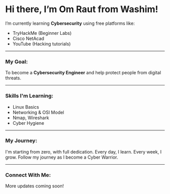 # Hi there, I’m Om Raut from Washim!

I’m currently learning **Cybersecurity** using free platforms like:
- TryHackMe (Beginner Labs)
- Cisco NetAcad
- YouTube (Hacking tutorials)

---

### My Goal:
To become a **Cybersecurity Engineer** and help protect people from digital threats.

---

### Skills I'm Learning:
- Linux Basics  
- Networking & OSI Model  
- Nmap, Wireshark  
- Cyber Hygiene  

---

### My Journey:
I'm starting from zero, with full dedication.
Every day, I learn. Every week, I grow.
Follow my journey as I become a Cyber Warrior.

---

### Connect With Me:
More updates coming soon!
